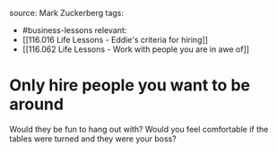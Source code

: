 source: Mark Zuckerberg
tags:
- #business-lessons 
relevant:
- [[116.016 Life Lessons - Eddie's criteria for hiring]]
- [[116.062 Life Lessons - Work with people you are in awe of]]

# Only hire people you want to be around

Would they be fun to hang out with? Would you feel comfortable if the tables were turned and they were your boss?
